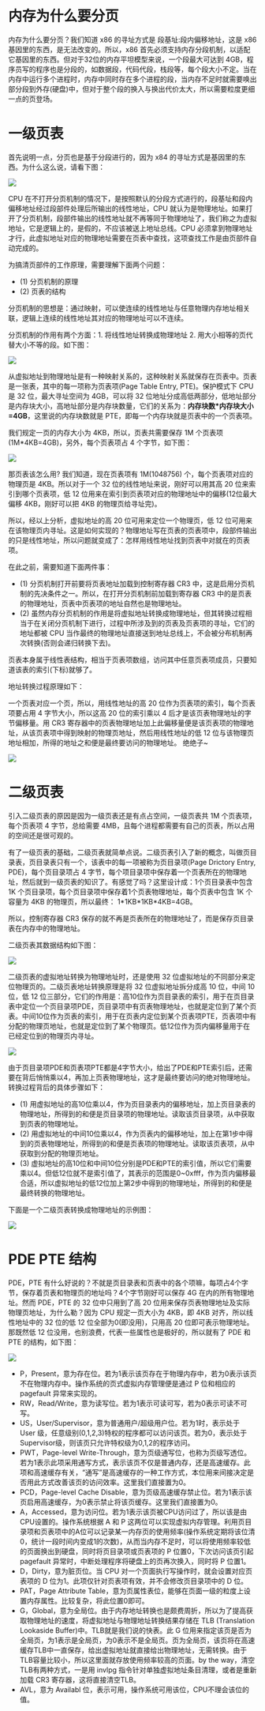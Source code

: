 # 内存为什么要分页
内存为什么要分页？我们知道 x86 的寻址方式是 段基址:段内偏移地址，这是 x86 基因里的东西，是无法改变的。所以，x86 首先必须支持内存分段机制，以适配它基因里的东西。但对于32位的内存平坦模型来说，一个段最大可达到 4GB，程序员写的程序也是分段的，如数据段，代码代段，栈段等，每个段大小不定。当在内存中运行多个进程时，内存中同时存在多个进程的段，当内存不足时就需要唤出部分段到外存(硬盘)中，但对于整个段的换入与换出代价太大，所以需要粒度更细一点的页登场。

# 一级页表
首先说明一点，分页也是基于分段进行的，因为 x84 的寻址方式是基因里的东西。为什么这么说，请看下图：

![](images/Snipaste_2023-04-19_09-48-48.png)

CPU 在不打开分页机制的情况下，是按照默认的分段方式进行的，段基址和段内偏移地址经过段部件处理后所输出的线性地址，CPU 就认为是物理地址。如果打开了分页机制，段部件输出的线性地址就不再等同于物理地址了，我们称之为虚拟地址，它是逻辑上的，是假的，不应该被送上地址总线。CPU 必须拿到物理地址才行，此虚拟地址对应的物理地址需要在页表中查找，这项查找工作是由页部件自动完成的。

为搞清页部件的工作原理，需要理解下面两个问题：
- (1) 分页机制的原理
- (2) 页表的结构

分页机制的思想是：通过映射，可以使连续的线性地址与任意物理内存地址相关联，逻辑上连续的线性地址其对应的物理地址可以不连续。

分页机制的作用有两个方面：1. 将线性地址转换成物理地址 2. 用大小相等的页代替大小不等的段。如下图：

![](images/Snipaste_2023-04-19_10-02-56.png)

从虚拟地址到物理地址是有一种映射关系的，这种映射关系就保存在页表中。页表是一张表，其中的每一项称为页表项(Page Table Entry, PTE)。保护模式下 CPU 是 32 位，最大寻址空间为 4GB，可以将 32 位地址分成高低两部分，低地址部分是内存块大小，高地址部分是内存块数量，它们的关系为：**内存块数\*内存块大小=4GB**，这里说的内存块数就是 PTE，即每一个内存块就是页表中的一个页表项。

我们规定一页的内存大小为 4KB，所以，页表共需要保存 1M 个页表项(1M\*4KB=4GB)，另外，每个页表项占 4 个字节，如下图：

![](images/Snipaste_2023-04-19_11-16-56.png)

那页表该怎么用? 我们知道，现在页表项有 1M(1048756) 个，每个页表项对应的物理页是 4KB。所以对于一个 32 位的线性地址来说，刚好可以用其高 20 位来索引到哪个页表项，低 12 位用来在索引到页表项对应的物理地址中的偏移(12位最大偏移 4KB，刚好可以把 4KB 的物理页给寻址完)。

所以，经以上分析，虚拟地址的高 20 位可用来定位一个物理页，低 12 位可用来在该物理页内寻址。这是如何实现的？物理地址写在页表的页表项中，段部件输出的只是线性地址，所以问题就变成了：怎样用线性地址找到页表中对就在的页表项。

在此之前，需要知道下面两件事：

- (1) 分页机制打开前要将页表地址加载到控制寄存器 CR3 中，这是启用分页机制的先决条件之一。所以，在打开分页机制前加载到寄存器 CR3 中的是页表的物理地址，页表中页表项的地址自然也是物理地址。
- (2) 虽然内存分页机制的作用是将虚拟地址转换成物理地址，但其转换过程相当于在关闭分页机制下进行，过程中所涉及到的页表及页表项的寻址，它们的地址都被 CPU 当作最终的物理地址直接送到地址总线上，不会被分布机制再次转换(否则会递归转换下去)。

页表本身属于线性表结构，相当于页表项数组，访问其中任意页表项成员，只要知道该表的索引(下标)就够了。

地址转换过程原理如下：

一个页表对应一个页，所以，用线性地址的高 20 位作为页表项的索引，每个页表项要占用 4 字节大小，所以这高 20 位的索引乘以 4 后才是该页表物理地址的字节偏移量。用 CR3 寄存器中的页表物理地址加上此偏移量便是该页表项的物理地址，从该页表项中得到映射的物理页地址，然后用线性地址的低 12 位与该物理页地址相加，所得的地址之和便是最终要访问的物理地址。  绝绝子~

![](images/Snipaste_2023-04-19_13-46-09.png)

# 二级页表
引入二级页表的原因是因为一级页表还是有点占空间，一级页表共 1M 个页表项，每个页表项 4 字节，总给需要 4MB，且每个进程都需要有自己的页表，所以占用的空间还是很可观的。

有了一级页表的基础，二级页表就简单点说。二级页表引入了新的概念，叫做页目录表，页目录表只有一个，该表中的每一项被称为页目录项(Page Drictory Entry, PDE)，每个页目录项占 4 字节，每个项目录项中保存着一个页表所在的物理地址，然后就到一级页表的知识了。有感觉了吗？这里设计成：1个页目录表中包含 1K 个页目录项，每个页目录项中保存着1个页表物理地址，每个页表中包含 1K 个容量为 4KB 的物理页，所以最终： 1\*1KB\*1KB\*4KB=4GB。

所以，控制寄存器 CR3 保存的就不再是页表所在的物理地址了，而是保存页目录表在内存中的物理地址。

二级页表其数据结构如下图：

![](images/Snipaste_2023-04-19_13-38-43.png)

二级页表的虚拟地址转换为物理地址时，还是使用 32 位虚拟地址的不同部分来定位物理页的。二级页表地址转换原理是将 32 位虚拟地址拆分成高 10 位，中间 10 位，低 12 位三部分，它们的作用是：高10位作为页目录表的索引，用于在页目录表中定位一个页目录项PDE，页目录项中有页表物理地址，也就是定位到了某个页表。中间10位作为页表的索引，用于在页表内定位到某个页表项PTE，页表项中有分配的物理页地址，也就是定位到了某个物理页。低12位作为页内偏移量用于在已经定位到的物理页内寻址。

![](images/Snipaste_2023-04-19_14-39-44.png)

由于页目录项PDE和页表项PTE都是4字节大小，给出了PDE和PTE索引后，还需要在背后悄悄乘以4，再加上页表物理地址，这才是最终要访问的绝对物理地址。转换过程背后的具体步骤如下：
- (1) 用虚拟地址的高10位乘以4，作为页目录表内的偏移地址，加上页目录表的物理地址，所得到的和便是页目录项的物理地址。读取该页目录项，从中获取到页表的物理地址。
- (2) 用虚拟地址的中间10位乘以4，作为页表内的偏移地址，加上在第1步中得到的页表物理地址，所得到的和便是页表项的物理地址。读取该页表项，从中获取到分配的物理页地址。
- (3) 虚拟地址的高10位和中间10位分别是PDE和PTE的索引值，所以它们需要乘以4。但低12位就不是索引值了，其表示的范围是0~0xfff，作为页内偏移最合适，所以虚拟地址的低12位加上第2步中得到的物理地址，所得到的和便是最终转换的物理地址。

下面是一个二级页表转换成物理地址的示例图：

![](images/Snipaste_2023-04-19_14-48-21.png)

# PDE PTE 结构
PDE，PTE 有什么好说的？不就是页目录表和页表中的各个项嘛，每项占4个字节，保存着页表和物理页的地址吗？4个字节刚好可以保存 4G 在内的所有物理地址。然而 PDE，PTE 的 32 位中只用到了高 20 位用来保存页表物理地址及实际物理页地址，为什么勒？因为 CPU 规定一页大小为 4KB，即 4KB 对齐，所以线性地址中的 32 位的低 12 位全部为0(即没用)，只用高 20 位即可表示物理地址。那既然低 12 位没用，也别浪费，代表一些属性也是极好的，所以就有了 PDE 和 PTE 的结构，如下图：

![](images/Snipaste_2023-04-19_15-21-27.png)

- P，Present，意为存在位。若为1表示该页存在于物理内存中，若为0表示该页不在物理内存中。操作系统的页式虚拟内存管理便是通过 P 位和相应的 pagefault 异常来实现的。
- RW，Read/Write，意为读写位。若为1表示可读可写，若为0表示可读不可写。
- US，User/Supervisor，意为普通用户/超级用户位。若为1时，表示处于 User 级，任意级别(0,1,2,3)特权的程序都可以访问该页。若为0，表示处于 Supervisor级，则该页只允许特权级为0,1,2的程序访问。
- PWT，Page-level Write-Through，意为页级通写位，也称为页级写透位。若为1表示此项采用通写方式，表示该页不仅是普通内存，还是高速缓存。此项和高速缓存有关，“通写”是高速缓存的一种工作方式，本位用来间接决定是否用此方式改善该页的访问效率。这里我们直接置为0。
- PCD，Page-level Cache Disable，意为页级高速缓存禁止位。若为1表示该页启用高速缓存，为0表示禁止将该页缓存。这里我们直接置为0。
- A，Accessed，意为访问位。若为1表示该页被CPU访问过了，所以该是由CPU设置的。操作系统根据 A 和 P 这两位可以实现虚拟内存管理。利用页目录项和页表项中的A位可以记录某一内存页的使用频率(操作系统定期将该位清0，统计一段时间内变成1的次数)，从而当内存不足时，可以将使用频率较低的页面换出到硬盘，同时将页目录项或页表项的 P 位置0，下次访问该页引起 pagefault 异常时，中断处理程序将硬盘上的页再次换入，同时将 P 位置1。
- D，Dirty，意为脏页位。当 CPU 对一个页面执行写操作时，就会设置对应页表项的 D 位为1。此项仅针对页表项有效，并不会修改页目录项中的 D 位。
- PAT，Page Attribute Table，意为页属性表位，能够在页面一级的粒度上设置内存属性。比较复杂，将此位置0即可。
- G，Global，意为全局位。由于内存地址转换也是颇费周折，所以为了提高获取物理地址的速度，将虚拟地址与物理地址转换结果存储在 TLB (Translation Lookaside Buffer)中。TLB就是我们说的快表。此 G 位用来指定该页是否为全局页，为1表示是全局页，为0表示不是全局页。页为全局页，该页将在高速缓存TLB中一直保存，给出虚拟地址就直接给出物理地址，无需转换。由于TLB容量比较小，所以这里面就存放使用频率较高的页面。by the way，清空TLB有两种方式，一是用 invlpg 指令针对单独虚拟地址条目清理，或者是重新加载 CR3 寄存器，这将直接清空TLB。
- AVL，意为 Availabl 位，表示可用，操作系统可用该位，CPU不理会该位的值。


